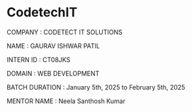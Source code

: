 # CodetechIT


COMPANY : CODETECT IT SOLUTIONS

NAME : GAURAV ISHWAR PATIL

INTERN ID : CT08JKS

DOMAIN : WEB DEVELOPMENT

BATCH DURATION : January 5th, 2025 to February 5th, 2025

MENTOR NAME : Neela Santhosh Kumar
